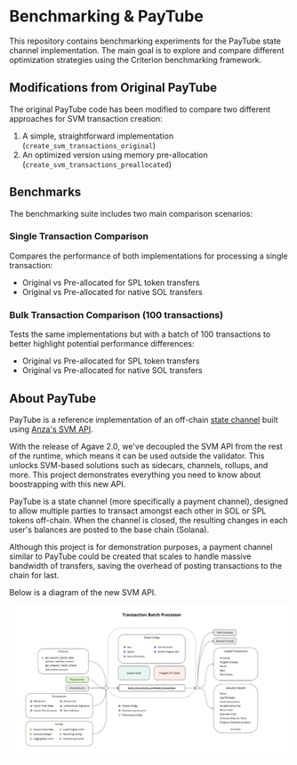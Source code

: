 # Benchmarking & PayTube

This repository contains benchmarking experiments for the PayTube state channel implementation. The main goal is to explore and compare different optimization strategies using the Criterion benchmarking framework.

## Modifications from Original PayTube

The original PayTube code has been modified to compare two different approaches for SVM transaction creation:
1. A simple, straightforward implementation (`create_svm_transactions_original`)
2. An optimized version using memory pre-allocation (`create_svm_transactions_preallocated`)

## Benchmarks

The benchmarking suite includes two main comparison scenarios:

### Single Transaction Comparison
Compares the performance of both implementations for processing a single transaction:
- Original vs Pre-allocated for SPL token transfers
- Original vs Pre-allocated for native SOL transfers

### Bulk Transaction Comparison (100 transactions)
Tests the same implementations but with a batch of 100 transactions to better highlight potential performance differences:
- Original vs Pre-allocated for SPL token transfers
- Original vs Pre-allocated for native SOL transfers

## About PayTube

PayTube is a reference implementation of an off-chain [state channel](https://ethereum.org/en/developers/docs/scaling/state-channels/)
built using [Anza's SVM API](https://www.anza.xyz/blog/anzas-new-svm-api).

With the release of Agave 2.0, we've decoupled the SVM API from the rest of the
runtime, which means it can be used outside the validator. This unlocks
SVM-based solutions such as sidecars, channels, rollups, and more. This project
demonstrates everything you need to know about boostrapping with this new API.

PayTube is a state channel (more specifically a payment channel), designed to
allow multiple parties to transact amongst each other in SOL or SPL tokens
off-chain. When the channel is closed, the resulting changes in each user's
balances are posted to the base chain (Solana).

Although this project is for demonstration purposes, a payment channel similar
to PayTube could be created that scales to handle massive bandwidth of
transfers, saving the overhead of posting transactions to the chain for last.

Below is a diagram of the new SVM API.

![API](./doc/svm_api.jpg)
